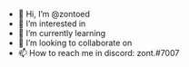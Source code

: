 - 👋 Hi, I’m @zontoed
- 👀 I’m interested in 
- 🌱 I’m currently learning 
- 💞️ I’m looking to collaborate on 
- 📫 How to reach me in discord: zont.#7007
<!---
zontoed/zontoed is a ✨ special ✨ repository because its `README.md` (this file) appears on your GitHub profile.
You can click the Preview link to take a look at your changes.
--->
